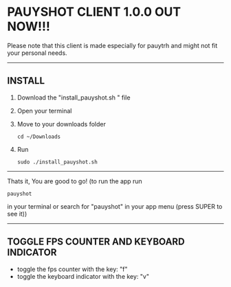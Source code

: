 # PAUYSHOT CLIENT 1.0.0 OUT NOW!!!
 

Please note that this client is made especially for pauytrh and might not fit your personal needs.
 

---
 

## INSTALL
 

1.  Download the "install_pauyshot.sh " file
     
2.  Open your terminal
     
3.  Move to your downloads folder
     
    
        cd ~/Downloads

     
4.  Run
     
    
        sudo ./install_pauyshot.sh
    

---
 
Thats it, You are good to go! (to run the app run
 

    pauyshot

in your terminal or search for "pauyshot" in your app menu (press SUPER to see it))

---

## TOGGLE FPS COUNTER AND KEYBOARD INDICATOR

- toggle the fps counter with the key: "f"
- toggle the keyboard indicator with the key: "v"
